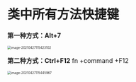 # 类中所有方法快捷键

**第一种方式：Alt+7**

<img src="/Users/zyw/Library/Application Support/typora-user-images/image-20210427115423102.png" alt="image-20210427115423102" style="zoom:50%;" />

**第二种方式：Ctrl+F12**   fn +command +F12

<img src="/Users/zyw/Library/Application Support/typora-user-images/image-20210427115445967.png" alt="image-20210427115445967" style="zoom:50%;" />